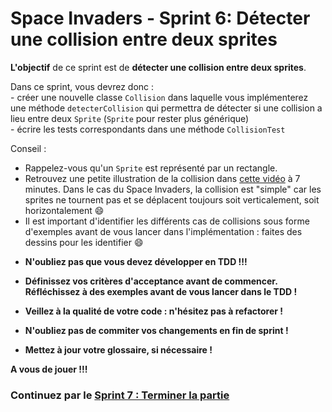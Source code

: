 # Space Invaders - Sprint 6: Détecter une collision entre deux sprites

**L'objectif** de ce sprint est de **détecter une collision entre deux sprites**.

Dans ce sprint, vous devrez donc :  
	- créer une nouvelle classe `Collision` dans laquelle vous implémenterez une méthode `detecterCollision` qui permettra de détecter si une collision a lieu entre deux `Sprite` 
	(`Sprite` pour rester plus générique)  
	- écrire les tests correspondants dans une méthode `CollisionTest`  


Conseil :   
- Rappelez-vous qu'un `Sprite` est représenté par un rectangle.   
- Retrouvez une petite illustration de la collision dans [cette vidéo](https://www.youtube.com/watch?v=4X337M8kU8Q) à 7 minutes. Dans le cas du Space Invaders, la collision est "simple" car les sprites ne tournent pas et se déplacent toujours soit verticalement, soit horizontalement :smile:  
- Il est important d'identifier les différents cas de collisions sous forme d'exemples avant de vous lancer dans l'implémentation : faites des dessins pour les identifier :smile: 



* **N'oubliez pas que vous devez développer en TDD !!!**

* **Définissez vos critères d'acceptance avant de commencer.**  
**Réfléchissez à des exemples avant de vous lancer dans le TDD !**

* **Veillez à la qualité de votre code : n'hésitez pas à refactorer !**

* **N'oubliez pas de commiter vos changements en fin de sprint !**

* **Mettez à jour votre glossaire, si nécessaire !**

**A vous de jouer !!!**


### Continuez par le [Sprint 7 : Terminer la partie](SpaceInvaders_S7_TerminerPartie.md)